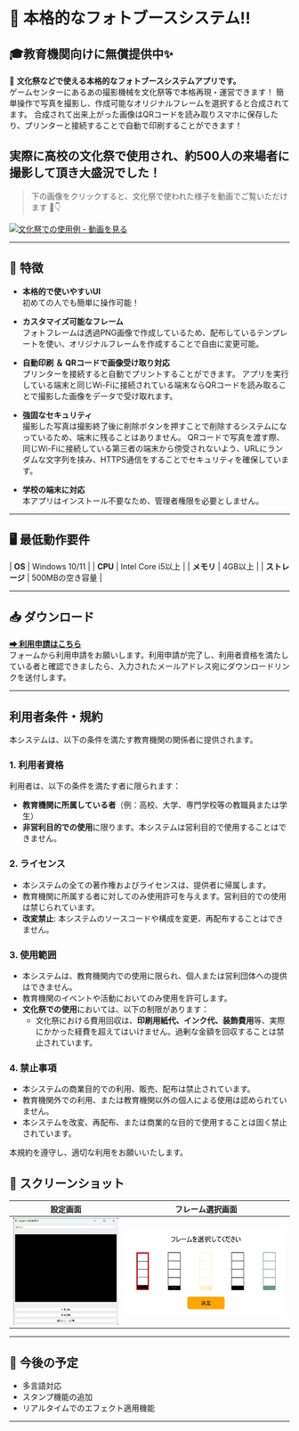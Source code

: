 # 📸 本格的なフォトブースシステム‼  
## 🎓教育機関向けに無償提供中✨

🎉 **文化祭などで使える本格的なフォトブースシステムアプリです。**  
ゲームセンターにあるあの撮影機械を文化祭等で本格再現・運営できます！
簡単操作で写真を撮影し、作成可能なオリジナルフレームを選択すると合成されてます。
合成されて出来上がった画像はQRコードを読み取りスマホに保存したり、プリンターと接続することで自動で印刷することができます！


## 実際に高校の文化祭で使用され、約500人の来場者に撮影して頂き大盛況でした！  
>下の画像をクリックすると、文化祭で使われた様子を動画でご覧いただけます 🎥👇

[![文化祭での使用例 - 動画を見る](https://img.youtube.com/vi/ul3hGIHvoWw/hqdefault.jpg)](https://www.youtube.com/shorts/ul3hGIHvoWw)



---

## 🚀 特徴

- **本格的で使いやすいUI**  
  初めての人でも簡単に操作可能！

- **カスタマイズ可能なフレーム**  
  フォトフレームは透過PNG画像で作成しているため、配布しているテンプレートを使い、オリジナルフレームを作成することで自由に変更可能。

- **自動印刷 ＆ QRコードで画像受け取り対応**  
  プリンターを接続すると自動でプリントすることができます。
  アプリを実行している端末と同じWi-Fiに接続されている端末ならQRコードを読み取ることで撮影した画像をデータで受け取れます。
  
- **強固なセキュリティ**  
  撮影した写真は撮影終了後に削除ボタンを押すことで削除するシステムになっているため、端末に残ることはありません。
  QRコードで写真を渡す際、同じWi-Fiに接続している第三者の端末から傍受されないよう、URLにランダムな文字列を挟み、HTTPS通信をすることでセキュリティを確保しています。
  
- **学校の端末に対応**  
  本アプリはインストール不要なため、管理者権限を必要としません。

---

## 🖥️ 最低動作要件

| **OS**         | Windows 10/11   |
| **CPU**        | Intel Core i5以上 |
| **メモリ**     | 4GB以上          |
| **ストレージ** | 500MBの空き容量 |

---

## 📥 ダウンロード

[**➡ 利用申請はこちら**](https://forms.gle/zBkWD56zqQSj91559)  
フォームから利用申請をお願いします。利用申請が完了し、利用者資格を満たしている者と確認できましたら、入力されたメールアドレス宛にダウンロードリンクを送付します。

---
## 利用者条件・規約

本システムは、以下の条件を満たす教育機関の関係者に提供されます。

### 1. 利用者資格
利用者は、以下の条件を満たす者に限られます：
- **教育機関に所属している者**（例：高校、大学、専門学校等の教職員または学生）
- **非営利目的での使用**に限ります。本システムは営利目的で使用することはできません。

### 2. ライセンス
- 本システムの全ての著作権およびライセンスは、提供者に帰属します。  
- 教育機関に所属する者に対してのみ使用許可を与えます。営利目的での使用は禁じられています。
- **改変禁止**: 本システムのソースコードや構成を変更、再配布することはできません。

### 3. 使用範囲
- 本システムは、教育機関内での使用に限られ、個人または営利団体への提供はできません。
- 教育機関のイベントや活動においてのみ使用を許可します。
- **文化祭での使用**においては、以下の制限があります：
  - 文化祭における費用回収は、**印刷用紙代、インク代、装飾費用**等、実際にかかった経費を超えてはいけません。過剰な金額を回収することは禁止されています。

### 4. 禁止事項
- 本システムの商業目的での利用、販売、配布は禁止されています。
- 教育機関外での利用、または教育機関以外の個人による使用は認められていません。
- 本システムを改変、再配布、または商業的な目的で使用することは固く禁止されています。

本規約を遵守し、適切な利用をお願いいたします。


## 🎨 スクリーンショット

| 設定画面                       | フレーム選択画面               |
|--------------------------------|-------------------------------|
| ![設定画面](assets/capture.png) | ![フレーム選択画面](assets/customize.png) |

---


## 🌟 今後の予定

- 多言語対応
- スタンプ機能の追加
- リアルタイムでのエフェクト適用機能

---

